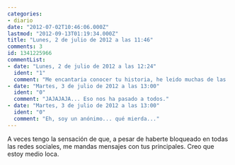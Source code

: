 ```yaml
---
categories:
- diario
date: "2012-07-02T10:46:06.000Z"
lastmod: "2012-09-13T01:19:34.000Z"
title: "Lunes, 2 de julio de 2012 a las 11:46"
comments: 3
id: 1341225966
commentList:
- date: "Lunes, 2 de julio de 2012 a las 12:24"
  ident: "1"
  comment: "Me encantaria conocer tu historia, he leido muchas de las  entradas que creo que son tuyas,  y muchas veces te he dicho que nos ha pasado algo muy similar... La verdad es que me hace sentir mejor ver que hay alguien que ha pasado por algo parecido.\nYo siempre estuve convencido de que sus estados se referian a mi"
- date: "Martes, 3 de julio de 2012 a las 13:00"
  ident: "0"
  comment: "JAJAJAJA... Eso nos ha pasado a todos."
- date: "Martes, 3 de julio de 2012 a las 13:00"
  ident: "0"
  comment: "Eh, soy un anónimo... qué mierda..."
---
```


A veces tengo la sensación de que, a pesar de haberte bloqueado en todas las redes sociales, me mandas mensajes con tus principales. Creo que estoy medio loca.